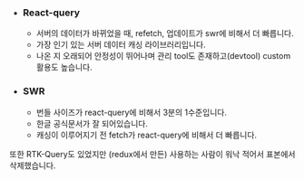 - ### React-query
    - 서버의 데이터가 바뀌었을 때, refetch, 업데이트가 swr에 비해서 더 빠릅니다.
    - 가장 인기 있는 서버 데이터 캐싱 라이브러리입니다.
    - 나온 지 오래되어 안정성이 뛰어나며 관리 tool도 존재하고(devtool) custom 활용도 높습니다.
- ### SWR
    - 번들 사이즈가 react-query에 비해서 3분의 1수준입니다.
    - 한글 공식문서가 잘 되어있습니다.
    - 캐싱이 이루어지기 전 fetch가 react-query에 비해서 더 빠릅니다.

또한 RTK-Query도 있었지만 (redux에서 만든) 사용하는 사람이 워낙 적어서 표본에서 삭제했습니다.

